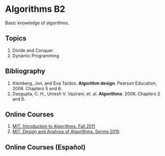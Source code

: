 # Algorithms B2
Basic knowledge of algorithms.

## Topics
1. Divide and Conquer
2. Dynamic Programming 

## Bibliography
1. Kleinberg, Jon, and Eva Tardos. **Algorithm design**. Pearson Education, 2006.  Chapters 5 and 6.
2. Dasgupta, C. H., Umesh V. Vazirani, et. al. **Algorithms**. 2006. Chapters 2 and 6.

## Online Courses
1. [MIT. Introduction to Algorithms. Fall 2011](https://ocw.mit.edu/courses/electrical-engineering-and-computer-science/6-006-introduction-to-algorithms-fall-2011/lecture-videos/)
2. [MIT. Design and Analysis of Algorithms. Spring 2015](https://ocw.mit.edu/courses/electrical-engineering-and-computer-science/6-046j-design-and-analysis-of-algorithms-spring-2015/lecture-videos/)

## Online Courses (Español)
